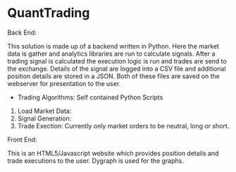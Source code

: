 # QuantTrading

Back End:

This solution is made up of a backend written in Python.  Here the market data is gather and analytics libraries are run to calculate signals.  After a trading signal is calculated the execution logic is run and trades are send to the exchange.  Details of the signal are logged into a CSV file and additional position details are stored in a JSON.  Both of these files are saved on the webserver for presentation to the user.

- Trading Algorithms: Self contained Python Scripts
1. Load Market Data: 
2. Signal Generation: 
3. Trade Exection: Currently only market orders to be neutral, long or short.

Front End:

This is an HTML5/Javascript website which provides position details and trade executions to the user.  Dygraph is used for the graphs.

